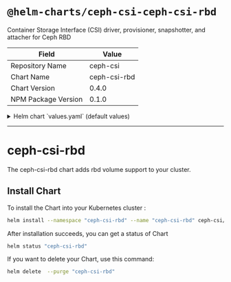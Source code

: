 # `@helm-charts/ceph-csi-ceph-csi-rbd`

Container Storage Interface (CSI) driver, provisioner, snapshotter, and attacher for Ceph RBD

| Field               | Value        |
| ------------------- | ------------ |
| Repository Name     | ceph-csi     |
| Chart Name          | ceph-csi-rbd |
| Chart Version       | 0.4.0        |
| NPM Package Version | 0.1.0        |

<details>

<summary>Helm chart `values.yaml` (default values)</summary>

```yaml
---
rbac:
  create: true

serviceAccounts:
  attacher:
    create: true
    name:
  nodeplugin:
    create: true
    name:
  provisioner:
    create: true
    name:

socketDir: /var/lib/kubelet/plugins/csi-rbdplugin
socketFile: csi.sock
registrationDir: /var/lib/kubelet/plugins_registry
volumeDevicesDir: /var/lib/kubelet/plugins/kubernetes.io/csi/volumeDevices

attacher:
  name: attacher

  replicaCount: 1

  image:
    repository: quay.io/k8scsi/csi-attacher
    tag: v1.0.1
    pullPolicy: IfNotPresent

  resources: {}

  nodeSelector: {}

  tolerations: []

  affinity: {}

nodeplugin:
  name: nodeplugin

  registrar:
    image:
      repository: quay.io/k8scsi/csi-node-driver-registrar
      tag: v1.0.2
      pullPolicy: IfNotPresent

    resources: {}

  plugin:
    image:
      repository: quay.io/cephcsi/rbdplugin
      tag: v1.0.0
      pullPolicy: IfNotPresent

    resources: {}

  nodeSelector: {}

  tolerations: []

  affinity: {}

provisioner:
  name: provisioner

  replicaCount: 1

  image:
    repository: quay.io/k8scsi/csi-provisioner
    tag: v1.0.1
    pullPolicy: IfNotPresent

  resources: {}

  nodeSelector: {}

  tolerations: []

  affinity: {}

snapshotter:
  image:
    repository: quay.io/k8scsi/csi-snapshotter
    tag: v1.0.1
    pullPolicy: IfNotPresent

  resources: {}
```

</details>

---

# ceph-csi-rbd

The ceph-csi-rbd chart adds rbd volume support to your cluster.

## Install Chart

To install the Chart into your Kubernetes cluster :

```bash
helm install --namespace "ceph-csi-rbd" --name "ceph-csi-rbd" ceph-csi/ceph-csi-rbd
```

After installation succeeds, you can get a status of Chart

```bash
helm status "ceph-csi-rbd"
```

If you want to delete your Chart, use this command:

```bash
helm delete  --purge "ceph-csi-rbd"
```
